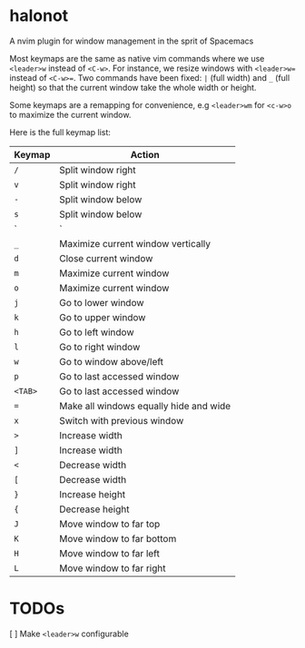 # halonot

A nvim plugin for window management in the sprit of Spacemacs

Most keymaps are the same as native vim commands where we use `<leader>w` instead of `<C-w>`. For instance, we resize windows with `<leader>w=` instead of `<C-w>=`. Two commands have been fixed: `|` (full width) and `_` (full height) so that the current window take the whole width or height.

Some keymaps are a remapping for convenience, e.g `<leader>wm` for `<c-w>o` to maximize the current window.


Here is the full keymap list:

| Keymap   | Action |
| -----    | ------ |
| `/`      | Split window right | 
| `v`      | Split window right | 
| `-`      | Split window below | 
| `s`      | Split window below | 
| `|`      | Maximize current window horizontally | 
| `_`      | Maximize current window vertically | 
| `d`      | Close current window | 
| `m`      | Maximize current window | 
| `o`      | Maximize current window | 
| `j`      | Go to lower window | 
| `k`      | Go to upper window | 
| `h`      | Go to left window | 
| `l`      | Go to right window | 
| `w`      | Go to window above/left| 
| `p`      | Go to last accessed window | 
| `<TAB>`  | Go to last accessed window | 
| `=`      | Make all windows equally hide and wide | 
| `x`      | Switch with previous window | 
| `>`      | Increase width | 
| `]`      | Increase width | 
| `<`      | Decrease width | 
| `[`      | Decrease width | 
| `}`      | Increase height | 
| `{`      | Decrease height | 
| `J`      | Move window to far top | 
| `K`      | Move window to far bottom | 
| `H`      | Move window to far left | 
| `L`      | Move window to far right | 

# TODOs

[ ] Make `<leader>w` configurable
